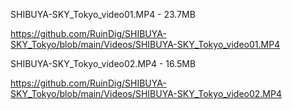 SHIBUYA-SKY_Tokyo_video01.MP4 - 23.7MB

https://github.com/RuinDig/SHIBUYA-SKY_Tokyo/blob/main/Videos/SHIBUYA-SKY_Tokyo_video01.MP4

SHIBUYA-SKY_Tokyo_video02.MP4 - 16.5MB

https://github.com/RuinDig/SHIBUYA-SKY_Tokyo/blob/main/Videos/SHIBUYA-SKY_Tokyo_video02.MP4
